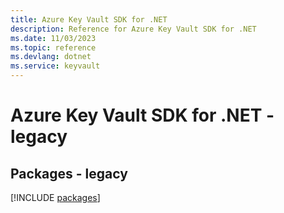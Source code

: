 ```yaml
---
title: Azure Key Vault SDK for .NET
description: Reference for Azure Key Vault SDK for .NET
ms.date: 11/03/2023
ms.topic: reference
ms.devlang: dotnet
ms.service: keyvault
---
```

# Azure Key Vault SDK for .NET - legacy
## Packages - legacy
[!INCLUDE [packages](key-vault-index.md)]